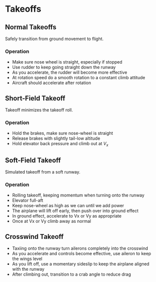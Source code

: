 # Takeoffs

## Normal Takeoffs

Safely transition from ground movement to flight.

### Operation

- Make sure nose wheel is straight, especially if stopped
- Use rudder to keep going straight down the runway
- As you accelerate, the rudder will become more effective
- At rotation speed do a smooth rotation to a constant climb attitude
- Aircraft should accelerate after rotation

## Short-Field Takeoff

Takeoff minimizes the takeoff roll.

### Operation

- Hold the brakes, make sure nose-wheel is straight
- Release brakes with slightly tail-low altitude
- Hold elevator back pressure and climb out at $V_x$

## Soft-Field Takeoff

Simulated takeoff from a soft runway.

### Operation

- Rolling takeoff, keeping momentum when turning onto the runway
- Elevator full-aft
- Keep nose-wheel as high as we can until we add power
- The airplane will lift off early, then push over into ground effect
- In ground effect, accelerate to Vx or Vy as appropriate
- Once at Vx or Vy climb away as normal

## Crosswind Takeoff

- Taxiing onto the runway turn ailerons completely into the crosswind
- As you accelerate and controls become effective, use aileron to keep the wings level
- As you lift off, use a momentary sideslip to keep the airplane aligned with the runway
- After climbing out, transition to a crab angle to reduce drag
